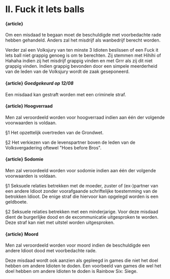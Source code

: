 # II. Fuck it lets balls

#### {article}
Om een misdaad te begaan moet de beschuldigde met voorbedachte rade hebben gehandeld.
Anders zal het misdrijf als wanbedrijf berecht worden.

Verder zal een Volksjury van ten minste 3 Idioten beslissen of een Fuck it lets ball niet grappig genoeg is om te berechten.
Zij stemmen met Hihihi of Hahaha indien zij het misdrijf grappig vinden en met Grrr als zij dit niet grappig vinden.
Indien grappig bevonden door een simpele meerderheid van de leden van de Volksjury wordt de zaak geseponeerd.

#### {article} _Goedgekeurd op 12/08_
Een misdaad kan gestraft worden met een criminele straf.

#### {article} Hoogverraad
Men zal veroordeeld worden voor hoogverraad indien aan één der volgende voorwaarden is voldaan.

§1 Het opzettelijk overtreden van de Grondwet.

§2 Het verkiezen van de levenspartner boven de leden van de Volksvergadering oftewel "Hoes before Bros".

#### {article} Sodomie
Men zal veroordeeld worden voor sodomie indien aan één der volgende voorwaarden is voldaan.

§1 Seksuele relaties betrekken met de moeder, zuster of (ex-)partner van een andere Idioot zonder voorafgaande schriftelijke toestemming van de betrokken Idioot. De enige straf die hiervoor kan opgelegd worden is een geldboete.

§2 Seksuele relaties betrekken met een minderjarige. Voor deze misdaad dient de burgerlijke dood en de excommunicatie uitgesproken te worden. Deze straf kan niet met uitstel worden uitgesproken.

#### {article} Moord
Men zal veroordeeld worden voor moord indien de beschuldigde een andere Idioot dood met voorbedachte rade.

Deze misdaad wordt ook aanzien als gepleegd in games die niet het doel hebben om andere Idioten te doden. Een voorbeeld van games die wel het doel hebben om andere Idioten te doden is Rainbow Six: Siege.